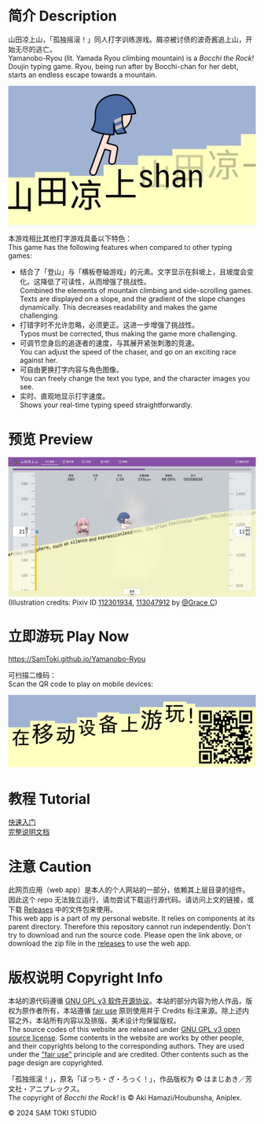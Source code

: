 # 简介 Description

山田凉上山，「孤独摇滚！」同人打字训练游戏。屑凉被讨债的波奇酱追上山，开始无尽的逃亡。<br>
Yamanobo-Ryou (lit. Yamada Ryou climbing mountain) is a *Bocchi the Rock!* Doujin typing game. Ryou, being run after by Bocchi-chan for her debt, starts an endless escape towards a mountain.

![封面 Cover](/PREVIEW/Cover.png)

本游戏相比其他打字游戏具备以下特色：<br>
This game has the following features when compared to other typing games:

- 结合了「登山」与「横板卷轴游戏」的元素。文字显示在斜坡上，且坡度会变化。这降低了可读性，从而增强了挑战性。<br>Combined the elements of mountain climbing and side-scrolling games. Texts are displayed on a slope, and the gradient of the slope changes dynamically. This decreases readability and makes the game challenging.
- 打错字时不允许忽略，必须更正。这进一步增强了挑战性。<br>Typos must be corrected, thus making the game more challenging.
- 可调节您身后的追逐者的速度，与其展开紧张刺激的竞速。<br>You can adjust the speed of the chaser, and go on an exciting race against her.
- 可自由更换打字内容与角色图像。<br>You can freely change the text you type, and the character images you see.
- 实时、直观地显示打字速度。<br>Shows your real-time typing speed straightforwardly.

# 预览 Preview

![预览 Preview](/PREVIEW/Preview.png)
(Illustration credits: Pixiv ID [112301934](https://pixiv.net/en/artworks/112301934), [113047912](https://pixiv.net/en/artworks/113047912) by [@Grace C](https://pixiv.net/en/users/33777297))

# 立即游玩 Play Now

https://SamToki.github.io/Yamanobo-Ryou

可扫描二维码：<br>
Scan the QR code to play on mobile devices:

![二维码 QR code](/PREVIEW/QR%20code.png)

# 教程 Tutorial

[快速入门](/PROJECT/docs/山田凉上山%20快速入门.pdf)<br>
[完整说明文档](/PROJECT/docs/山田凉上山%20说明文档.pdf)

# 注意 Caution

此网页应用（web app）是本人的个人网站的一部分，依赖其上层目录的组件。因此这个 repo 无法独立运行，请勿尝试下载运行源代码。请访问上文的链接，或下载 [Releases](https://github.com/SamToki/Yamanobo-Ryou/releases/latest) 中的文件包来使用。<br>
This web app is a part of my personal website. It relies on components at its parent directory. Therefore this repository cannot run independently. Don't try to download and run the source code. Please open the link above, or download the zip file in the [releases](https://github.com/SamToki/Yamanobo-Ryou/releases/latest) to use the web app.

# 版权说明 Copyright Info

本站的源代码遵循 [GNU GPL v3 软件开源协议](https://www.gnu.org/licenses/gpl-3.0.en.html)。本站的部分内容为他人作品，版权为原作者所有，本站遵循 [fair use](https://zh.wikipedia.org/wiki/fair_use) 原则使用并于 Credits 标注来源。除上述内容之外，本站所有内容以及排版、美术设计均保留版权。<br>
The source codes of this website are released under [GNU GPL v3 open source license](https://www.gnu.org/licenses/gpl-3.0.en.html). Some contents in the website are works by other people, and their copyrights belong to the corresponding authors. They are used under the ["fair use"](https://en.wikipedia.org/wiki/fair_use) principle and are credited. Other contents such as the page design are copyrighted.

「孤独摇滚！」，原名「ぼっち・ざ・ろっく！」，作品版权为 © はまじあき／芳文社・アニプレックス。<br>
The copyright of *Bocchi the Rock!* is © Aki Hamazi/Houbunsha, Aniplex.

© 2024 SAM TOKI STUDIO

